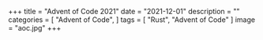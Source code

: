 +++
title = "Advent of Code 2021"
date = "2021-12-01"
description = ""
categories = [
    "Advent of Code",
]
tags = [
    "Rust", "Advent of Code"
]
image = "aoc.jpg"
+++


[](https://github.com/mducharm/advent_of_code_2021)